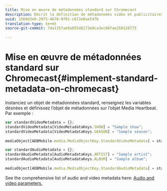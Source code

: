 ```yaml
---
title: Mise en œuvre de métadonnées standard sur Chromecast
description: Décrit la définition de métadonnées vidéo et publicitaires standard sur Chromecast.
uuid: 1560d3e0-29f5-4678-9f01-c672e0ae547b
translation-type: tm+mt
source-git-commit: 7da115fae0a05548173e8ca3ec68fae250128775

---
```



# Mise en œuvre de métadonnées standard sur Chromecast{#implement-standard-metadata-on-chromecast}

Instanciez un objet de métadonnées standard, renseignez les variables désirées et définissez l’objet de métadonnées sur l’objet Media Heartbeat. Par exemple :

```js
var standardVideoMetadata = {}; 
standardVideoMetadata[VideoMetadataKeys.SHOW] = "Sample show"; 
standardVideoMetadata[VideoMetadataKeys.SEASON] = "Sample season"; 
 
mediaObject[ADBMobile.media.MediaObjectKey.StandardVideoMetadata] = standardVideoMetadata;
```

```js
var standardAudioMetadata = {}; 
standardAudioMetadata[AudioMetadataKeys.ARTIST] = "Sample artist"; 
standardAudioMetadata[AudioMetadataKeys.ALBUM] = "Sample album"; 
 
mediaObject[ADBMobile.media.MediaObjectKey.StandardAudioMetadata] = standardAudioMetadata;
```

See the comprehensive list of audio and video metadata here: [Audio and video parameters.](/help/metrics-and-metadata/audio-video-parameters.md)
